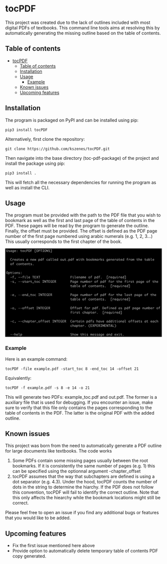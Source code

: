 # tocPDF
This project was created due to the lack of outlines included with most digital PDFs of textbooks.
This command line tools aims at resolving this by automatically generating the missing outline based on the table of contents.

## Table of contents
- [tocPDF](#tocpdf)
  - [Table of contents](#table-of-contents)
  - [Installation](#installation)
  - [Usage](#usage)
    - [Example](#example)
  - [Known issues](#known-issues)
  - [Upcoming features](#upcoming-features)

## Installation
The program is packaged on PyPI and can be installed using pip:

```shell
pip3 install tocPDF
```

Alternatively, first clone the repository:

```shell
git clone https://github.com/kszenes/tocPDF.git
```

Then navigate into the base directory (toc-pdf-package) of the project and install the package using pip:

```shell
pip3 install .
```

This will fetch all the necessary dependencies for running the program as well as install the CLI.


## Usage
The program must be provided with the path to the PDF file that you wish to bookmark as well as the first and last page of the table of contents in the PDF.
These pages will be read by the program to generate the outline.
Finally, the offset must be provided.
The offset is defined as the PDF page number of the first page numbered using arabic numerals (e.g. 1, 2, 3...)
This usually corresponds to the first chapter of the book.

![usage](img/usage.png)



### Example
Here is an example command:
```shell
tocPDF -file example.pdf -start_toc 8 -end_toc 14 -offset 21
```
Equivalently:

```shell
tocPDF -f example.pdf -s 8 -e 14 -o 21
```
This will generate two PDFs: example_toc.pdf and out.pdf. The former is a auxiliary file that is used for debugging. If you encounter an issue, make sure to verify that this file only contains the pages corresponding to the table of contents in the PDF. The latter is the original PDF with the added outline.

## Known issues
This project was born from the need to automatically generate a PDF outline for large documents like textbooks. The code works 
1. Some PDFs contain some missing pages usually between the root bookmarks. If it is consistently the same number of pages (e.g. 1) this can be specified using the optionnal argument -chapter_offset
2. tocPDF assumes that the way that subchapters are defined is using a dot separator (e.g. 4.3). Under the hood, tocPDF counts the number of dots in the string to determine the hiarchy. If the PDF does not follow this convention, tocPDF will fail to identify the correct outline. Note that this only affects the hiearchy while the bookmark locations might still be correct.

Please feel free to open an issue if you find any additional bugs or features that you would like to be added.

## Upcoming features
- Fix the first issue mentioned here above
- Provide option to automatically delete temporary table of contents PDF copy generated.


